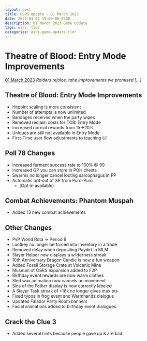 ```yaml
---
layout: post
title: OSRS Update - 01 March 2023
date: 2023-03-01 19:00:00-0500
description: 01 March 2023 Game Update
tags: osrs, tldr
categories: osrs-game-update-tldr
---
```


# Theatre of Blood: Entry Mode Improvements
[01 March 2023][1]
*Raiders rejoice, tahe improvements we promised [...]*

## Theatre of Blood: Entry Mode Improvements
- Hitpoint scaling is more consistent
- Number of attempts is now unlimited
- Bandages received when the party wipes
- Removed reclaim costs for TOB: Entry Mode
- Increased normal rewards from 15->20%
- Uniques are still not available in Entry Mode
- First-Time user flow adjustments to teaching UI

## Poll 78 Changes
- Increased ferment success rate to 100% @ 99
- Increased GP you can store in POH chests
- Swarms no longer cancel looting sarcophagus in PP
- Automatic opt-out of XP from Puro-Puro
    - (Opt-in available)

## Combat Achievements: Phantom Muspah
- Added 13 new combat achievements

## Other Changes
- PvP World Rota -> Period B
- Lootkey no longer be forced into inventory in a trade
- Removed delay when depositing Paydirt in MLM
- Slayer Helper now displays a wilderness streak
- 10th Anniversary Dragon Candle is now a fun weapon
- Added Fossil Storage Crate at Volcanic Mine
- Museum of OSRS expansion added to F2P
- Birthday event rewards are now warm clothes
- Sled wax animation now cancels on movement
- Sins of the Father display is now correctly labeled
- A Slayer Task streak of >16k no longer gives max pts
- Fixed typos in frog event and Warmhandz dialogue
- Updated Falador Party Room banners
- Facial animations added to birthday event dialogues

## Crack the Clue 3
- Added several hints because people gave up & are bad

[1]: https://secure.runescape.com/m=news/theatre-of-blood-entry-mode-improvements?oldschool=1